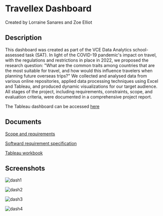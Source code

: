 # Travellex Dashboard

Created by Lorraine Sanares and Zoe Elliot

## Description

This dashboard was created as part of the VCE Data Analytics school-assessed task (SAT). In light of the COVID-19 pandemic's impact on travel, with the regulations and restrictions in place in 2022, we proposed the research question: "What are the common traits among countries that are the most suitable for travel, and how would this influence travelers when planning future overseas trips?" We collected and analysed data from various online repositories, applied data processing techniques using Excel and Tableau, and produced dynamic visualizations for our target audience. All stages of the project, including requirements, constraints, scope, and evaluation criteria, were documented in a comprehensive project report.

The Tableau dashboard can be accessed [here](https://public.tableau.com/app/profile/lorraine.sanares/viz/Travellex/Besttime)

## Documents

[Scope and requirements](https://github.com/Raine0554/travellex/blob/main/SAT%20Scope%20and%20Requirements.docx)

[Softward requirement specification](https://github.com/Raine0554/travellex/blob/main/SAT%20final.docx)

[Tableau workbook](https://github.com/Raine0554/travellex/blob/main/Travellex.twbx)

## Screenshots

![dash1](https://github.com/user-attachments/assets/9fbf6c62-ada6-4ea1-aa38-8d55c9496186)

![dash2](https://github.com/user-attachments/assets/046181f3-2642-4e16-b937-883ea31689c9)

![dash3](https://github.com/user-attachments/assets/c5c4ed9e-57c2-43b3-8b98-fe0b28cabf58)

![dash4](https://github.com/user-attachments/assets/d0fa7f68-4d1f-469b-aea8-2563efe57c5e)






